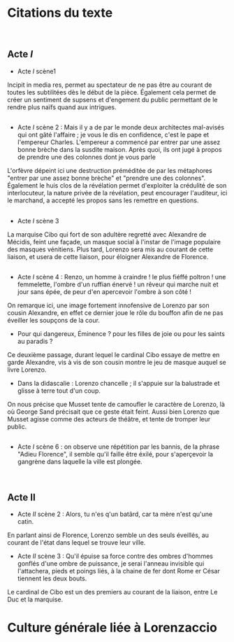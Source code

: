 # Citations du texte

<br>

## Acte $I$

- Acte $I$ scène1

Incipit in media res, permet au spectateur de ne pas être au courant de toutes les subtilitées dès le début de la pièce. Également cela permet de créer un sentiment de supsens et d'engement du public permettant de le rendre plus naïfs quand aux intrigues.
##
- Acte $I$ scène 2 : Mais il y a de par le monde deux architectes mal-avisés qui ont gâté l'affaire ; je vous le dis en confidence, c'est le pape et l'empereur Charles. L'empereur a commencé par entrer par une assez bonne brèche dans la susdite maison. Après quoi, ils ont jugé à propos de prendre une des colonnes dont je vous parle

L'orfèvre dépeint ici une destruction préméditée de par les métaphores "entrer par une assez bonne brèche" et "prendre une des colonnes". Également le huis clos de la révélation permet d'exploiter la crédulité de son interlocuteur, la nature privée de la révélation, peut encourager l'auditeur, ici le marchand, a accepté les propos sans les remettre en questions.
##
- Acte $I$ scène 3

La marquise Cibo qui fort de son adultère regretté avec Alexandre de Mécidis, feint une façade, un masque social à l'instar de l'image populaire des masques vénitiens. Plus tard, Lorenzo sera mis au courant de cette liaison, et usera de cette liaison, pour éloigner Alexandre de Florence.
##
- Acte $I$ scène 4 : Renzo, un homme à craindre ! le plus fiéffé poltron ! une femmelette, l'ombre d'un ruffian énervé ! un rêveur qui marche nuit et jour sans épée, de peur d'en apercevoir l'ombre à son côté !

On remarque ici, une image fortement innofensive de Lorenzo par son cousin Alexandre, en effet ce dernier joue le rôle du bouffon afin de ne pas éveiller les soupçons de la cour. 
- Pour qui dangereux, Éminence ? pour les filles de joie ou pour les saints au paradis ?

Ce deuxième passage, durant lequel le cardinal Cibo essaye de mettre en garde Alexandre, vis à vis de son cousin montre le jeu de masque auquel se livre Lorenzo.
- Dans la didascalie : Lorenzo chancelle ; il s'appuie sur la balustrade et glisse à terre tout d'un coup.

On nous précise que Musset tente de camoufler le caractère de Lorenzo, là où George Sand précisait que ce geste était feint. Aussi bien Lorenzo que Musset agisse comme des acteurs de théâtre, et tente de tromper leur public.
##
- Acte $I$ scène 6 : on observe une répétition par les bannis, de la phrase "Adieu Florence", il semble qu'il faille être éxilé, pour s'aperçevoir la gangrène dans laquelle la ville est plongée.

<br>

## Acte II

- Acte $II$ scène 2 : Alors, tu n'es q'un batârd, car ta mère n'est qu'une catin.

En parlant ainsi de Florence, Lorenzo semble un des seuls éveillés, au courant de l'état dans lequel se trouve leur ville.

- Acte $II$ scène 3 : Qu'il épuise sa force contre des ombres d'hommes gonflés d'une ombre de puissance, je serai l'anneau invisible qui l'attachera, pieds et poings liés, à la chaine de fer dont Rome er César tiennent les deux bouts.

Le cardinal de Cibo est un des premiers au courant de la liaison, entre Le Duc et la marquise. 


# Culture générale liée à Lorenzaccio